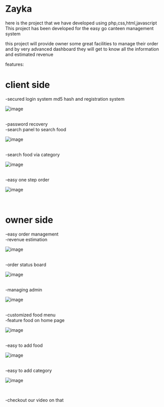 # Zayka
here is the  project that we have developed using php,css,html,javascript
This project has been developed for the easy go canteen management system 

this project will provide owner some great facilities to manage their order and by very advanced dashboard they will get to know all the information and estimated revenue 

features:
<h1>client side</h1>
-secured login system md5 hash and registration system

![image](https://user-images.githubusercontent.com/103763618/189511327-3b93ff08-6c2d-4583-b683-717b50dc65bc.png)

<br>
-password recovery
<br>
-search panel to search food

![image](https://user-images.githubusercontent.com/103763618/189511346-f71f25b5-bc59-4656-92d0-6c08ca2a648c.png)

<br>
-search food via category 

![image](https://user-images.githubusercontent.com/103763618/189511361-b0303e30-e1ef-4982-bb50-d40b6afb6428.png)

<br>
-easy one step order

![image](https://user-images.githubusercontent.com/103763618/189511378-4debf03d-007c-4d4c-b3ea-539ab56be49b.png)

<br>

<h1>owner side</h1>
-easy order management
<br>
-revenue estimation 

![image](https://user-images.githubusercontent.com/103763618/189511406-dfdd99bd-4e9d-48f6-a9d0-b3013f058bf5.png)

<br>
-order status board

![image](https://user-images.githubusercontent.com/103763618/189511428-f9197dd8-298b-4036-9bbc-2dbfddd80dd5.png)

<br>
-managing admin

![image](https://user-images.githubusercontent.com/103763618/189511436-31ebb37c-ddfa-429b-b155-5404b2fa9cd9.png)

<br>
-customized food menu
<br>
-feature food on home page

![image](https://user-images.githubusercontent.com/103763618/189511486-82378fcb-73b8-4977-a686-e61b77e9014c.png)

<br>
-easy to add food 

![image](https://user-images.githubusercontent.com/103763618/189511471-6e0b80db-57ef-4b4e-89c7-04755811d380.png)

<br>
-easy to add category

![image](https://user-images.githubusercontent.com/103763618/189511454-06751136-efcf-48a3-b685-a2b981a22612.png)

<br>


-checkout our video on that 
